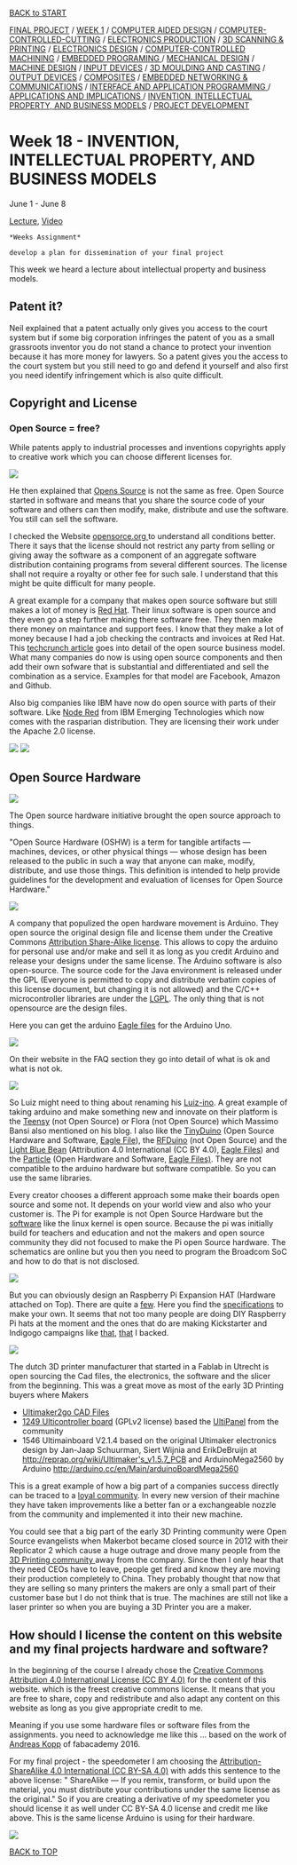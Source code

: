[BACK to START](../)

[FINAL PROJECT](../final) / [WEEK 1](../week1) / [COMPUTER AIDED DESIGN](../week2) / [COMPUTER-CONTROLLED-CUTTING](../week3) / [ELECTRONICS PRODUCTION](../week4) / [3D SCANNING & PRINTING](../week5) / [ELECTRONICS DESIGN](../week6)  / [COMPUTER-CONTROLLED MACHINING](../week7) / [EMBEDDED PROGRAMING ](../week8) / [MECHANICAL DESIGN](../week9) / [MACHINE DESIGN](../week10) / [INPUT DEVICES](../week11) / [3D MOULDING AND CASTING](../week12) / [OUTPUT DEVICES](../week13) / [COMPOSITES](../week14) / [EMBEDDED NETWORKING & COMMUNICATIONS](../week15) / [INTERFACE AND APPLICATION PROGRAMMING ](../week16) / [APPLICATIONS AND IMPLICATIONS ](../week17) / [INVENTION, INTELLECTUAL PROPERTY, AND BUSINESS MODELS](../week18) / [PROJECT DEVELOPMENT ](../week19)  


# Week 18 - INVENTION, INTELLECTUAL PROPERTY, AND BUSINESS MODELS

June 1 - June 8

[Lecture](http://academy.cba.mit.edu/classes/invention_IP_business/index.html), [Video](http://archive.fabacademy.org/archives/2016/master/videos/06-01/index.html
)

~~~
*Weeks Assignment*

develop a plan for dissemination of your final project
~~~


This week we heard a lecture about intellectual property and business models. 

## Patent it?


Neil explained that a patent actually only gives you access to the court system but if some big corporation infringes the patent of you as a small grassroots inventor you do not stand a chance to protect your invention because it has more money for lawyers. So a patent gives you the access to the court system but you still need to go and defend it yourself and also first you need identify infringement which is also quite difficult. 


## Copyright and License

### Open Source = free? 


While patents apply to industrial processes and inventions copyrights apply to creative work which you can choose different licenses for.  


![](./images/opensource.jpg)

He then explained that [Opens Source](https://de.wikipedia.org/wiki/Open_Source) is not the same as free. Open Source started in software and means that you share the source code of your software and others can then modify, make, distribute and use the software. You still can sell the software.

I checked the Website [opensorce.org ](https://opensource.org/docs/osd) to understand all conditions better. There it says that the license should not restrict any party from selling or giving away the software as a component of an aggregate software distribution containing programs from several different sources. The license shall not require a royalty or other fee for such sale. I understand that this might be quite difficult for many people. 

A great example for a company that makes open source software but still makes a lot of money is [Red Hat](https://www.redhat.com/de). Their linux software is open source and they even go a step further making there software free. They then make there money on maintance and support fees. I know that they make a lot of money because I had a job checking the contracts and invoices at Red Hat. This [techcrunch article](http://techcrunch.com/2014/02/13/please-dont-tell-me-you-want-to-be-the-next-red-hat/) goes into detail of the open source business model. What many companies do now is using open source components and then add their own sofware that is substantial and differentiated and sell the combination as a service. Examples for that model are Facebook, Amazon and Github. 

Also big companies like IBM have now do open source  with parts of their software. Like [Node Red](http://nodered.org/) from IBM Emerging Technologies which now comes with the rasparian distribution. They are licensing their work under the Apache 2.0 license. 

![](./images/screenshot1.jpg)
![](./images/screenshot2.jpg)


## Open Source Hardware

![](./images/opensource_hardware.jpg)

The Open source hardware initiative brought the open source approach to things. 

"Open Source Hardware (OSHW) is a term for tangible artifacts — machines, devices, or other physical things — whose design has been released to the public in such a way that anyone can make, modify, distribute, and use those things. This definition is intended to help provide guidelines for the development and evaluation of licenses for Open Source Hardware."

![](./images/arduino.jpg)

A company that populized the open hardware movement is Arduino. They open source the original design file and license them under the Creative Commons [Attribution Share-Alike license](https://creativecommons.org/licenses/by-sa/2.5/). This allows to copy the arduino for personal use and/or make and sell it as long as you credit Arduino and release your designs under the same license. The Arduino software is also open-source. The source code for the Java environment is released under the GPL (Everyone is permitted to copy and distribute verbatim copies of this license document, but changing it is not allowed) and the C/C++ microcontroller libraries are under the [LGPL](http://www.gnu.org/copyleft/lesser.html). The only thing that is not opensource are the design files.

Here you can get the arduino [Eagle files](https://www.arduino.cc/en/Main/ArduinoBoardUno) for the Arduino Uno.

![](./images/screenshot4.jpg)

On their website in the FAQ section they go into detail of what is ok and what is not ok. 


![](./images/screenshot3.jpg)


So Luiz might need to thing about renaming his [Luiz-ino](http://archive.fabacademy.org/archives/2016/fablabbcn2016/students/20/jekyll/update/2016/04/19/week-eleven.html). A great example of taking arduino and make something new and innovate on their platform is the [Teensy](http://www.pjrc.com/teensy/) (not Open Source) or Flora (not Open Source) which Massimo Bansi also mentioned on his blog. I also like the [TinyDuino](https://tinycircuits.com/pages/tinyduino-overview) (Open Source Hardware and Software, [Eagle File](https://github.com/TinyCircuits/TinyCircuits-TinyDuino-ASM2001)), the [RFDuino](http://www.rfduino.com/) (not Open Source) and the [Light Blue Bean](https://punchthrough.com/) (Attribution 4.0 International (CC BY 4.0), [Eagle Files](https://punchthrough.com/bean/guides/everything-else/hardware-files/)) and the [Particle](https://www.particle.io/) (Open Hardware and Software, [Eagle Files)](https://github.com/spark/photon/tree/master/eagle). They are not compatible to the arduino hardware but software compatible. So you can use the same libraries.   


Every creator chooses a different approach some make their boards open source and some not. It depends on your world view and also who your customer is. The Pi for example is not Open Source Hardware but the [software](https://github.com/raspberrypi) like the linux kernel is open source. Because the pi was initially build for teachers and education and not the makers and open source community they did not focused to make the Pi open Source hardware. The schematics are online but you then you need to program the Broadcom SoC and how to do that is not disclosed. 

![](./images/screenshot5.jpg)

But you can obviously design an Raspberry Pi Expansion HAT (Hardware attached on Top). There are quite a [few](http://elinux.org/RPi_Expansion_Boards). Here you find the [specifications](https://github.com/raspberrypi/hats) to make your own.  It seems that not too many people are doing DIY Raspberry Pi hats at the moment and the ones that do are making Kickstarter and Indigogo campaigns like [that](https://www.kickstarter.com/projects/1991736672/iot-hat-for-raspberry-pi-a-must-have-for-pi-zero/description), [that](https://www.kickstarter.com/projects/raspitv/raspio-pro-hat-protect-position-raspberry-pi-ports/description) I backed. 




![](./images/ultimaker.jpg)






The dutch 3D printer manufacturer that started in a Fablab in Utrecht is open sourcing the Cad files, the electronics, the software and the slicer from the beginning. This was a great move as most of the early 3D Printing buyers where Makers 


* [Ultimaker2go CAD Files ](https://github.com/Ultimaker/Ultimaker2Go)
* [1249 Ulticontroller board](https://github.com/Ultimaker/Ultimaker2Go/tree/master/1249/1249%20electronica%20ulticontroller%202.1.2) (GPLv2 license) based the [UltiPanel](http://www.thingiverse.com/thing:15081) from the community
* 1546 Ultimainboard V2.1.4 based on the original Ultimaker electronics design by Jan-Jaap Schuurman, Siert Wijnia and ErikDeBruijn at http://reprap.org/wiki/Ultimaker's_v1.5.7_PCB and ArduinoMega2560 by Arduino http://arduino.cc/en/Main/arduinoBoardMega2560



This is a great example of how a big part of a companies success directly can be traced to a [loyal community](https://ultimaker.com/en/community). In every new version of their machine they have taken improvements like a better fan or a exchangeable nozzle from the community and implemented it into their new machine. 

You could see that a big part of the early 3D Printing community were Open Source evangelists when Makerbot became closed source in 2012 with their Replicator 2 which cause a huge outrage and drove many people from the [3D Printing community ](http://josefprusa.cz/open-hardware-meaning/) away from the company. Since then I only hear that they need CEOs have to leave, people get fired and know they are moving their production completely to China. They probably thought that now that they are selling so many printers the makers are only a small part of their customer base but I do not think that is true. The machines are still not like a laser printer so when you are buying a 3D Printer you are a maker.


## How should I license the content on this website and my final projects hardware and software?


In the beginning of the course I already chose the [Creative Commons Attribution 4.0 International License (CC BY 4.0)](http://creativecommons.org/licenses/by/4.0/) for the content of this website. which is the freest creative commons license. It means that you are free to share, copy and redistribute and also adapt any content on this website as long as you give appropriate credit to me. 

Meaning if you use some hardware files or software files from the assignments. you need to acknowledge me like this ... based on the work of [Andreas Kopp](bit.ly/fab16-andreas) of fabacademy 2016.


For my final project - the speedometer I am choosing the [Attribution-ShareAlike 4.0 International (CC BY-SA 4.0)](http://creativecommons.org/licenses/by-sa/4.0/) with adds this sentence to the above license: " ShareAlike — If you remix, transform, or build upon the material, you must distribute your contributions under the same license as the original." So if you are creating a derivative of my speedometer you should license it as well under CC BY-SA 4.0 license and credit me like above. This is the same license Arduino is using for their hardware. 

![](https://i.creativecommons.org/l/by-sa/4.0/88x31.png)


[BACK to TOP](../week18)
